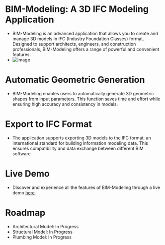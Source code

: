 # BIM-Modeling: A 3D IFC Modeling Application
  - BIM-Modeling is an advanced application that allows you to create and manage 3D models in IFC (Industry Foundation Classes) format. Designed to support architects, engineers, and construction professionals, BIM-Modeling offers a range of powerful and convenient features.
  -  ![image](https://github.com/RyugaRyuzaki/bim-modeling/assets/89787521/eb7d7c51-740f-46c2-9c8a-1c955b3b966f)

# Automatic Geometric Generation
  - BIM-Modeling enables users to automatically generate 3D geometric shapes from input parameters. This function saves time and effort while ensuring high accuracy and consistency in models.
# Export to IFC Format
  - The application supports exporting 3D models to the IFC format, an international standard for building information modeling data. This ensures compatibility and data exchange between different BIM software.
# Live Demo
  - Discover and experience all the features of BIM-Modeling through a live demo [here](https://ryugaryuzaki.github.io/bim-modeling/).
# Roadmap
  - Architectural Model: In Progress
  - Structural Model: In Progress
  - Plumbing Model: In Progress
